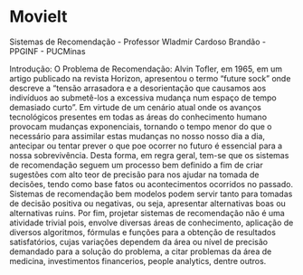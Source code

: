 # MovieIt
Sistemas de Recomendação - Professor Wladmir Cardoso Brandão - PPGINF - PUCMinas

Introdução: O Problema de Recomendação:
Alvin Tofler, em 1965, em um artigo publicado na revista Horizon, apresentou o termo “future sock” onde descreve a “tensão arrasadora e a desorientação que causamos aos indivíduos ao submetê-los a excessiva mudança num espaço de tempo demasiado curto”.
Em virtude de um cenário atual onde os avanços tecnológicos presentes em todas as áreas do conhecimento humano provocam mudanças exponenciais, tornando o tempo menor do que o necessário para assimilar estas mudanças no nosso nosso dia a dia, antecipar ou tentar prever o que poe ocorrer no futuro é essencial para a nossa sobrevivência.
Desta forma, em regra geral, tem-se que os sistemas de recomendação seguem um processo bem definido a fim de criar sugestões com alto teor de precisão para nos ajudar na tomada de decisões, tendo como base fatos ou acontecimentos ocorridos no passado.
Sistemas de recomendação bem modelos podem servir tanto para tomadas de decisão positiva ou negativas, ou seja, apresentar alternativas boas ou alternativas ruins. 
Por fim, projetar sistemas de recomendação não é uma atividade trivial pois, envolve diversas áreas de conhecimento, aplicação de diversos algoritmos, fórmulas e funções para a obtenção de resultados satisfatórios, cujas variações dependem da área ou nível de precisão demandado para a solução do problema, a citar problemas da área de medicina, investimentos financerios, people analytics, dentre outros.
